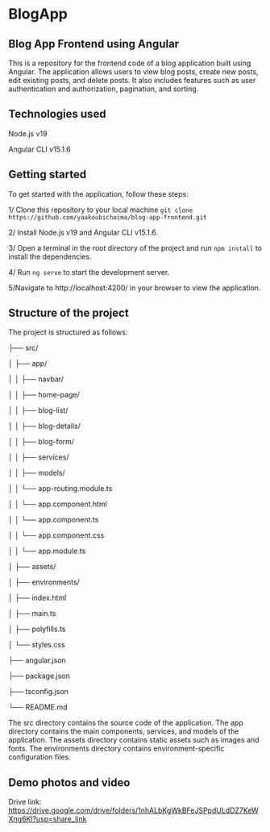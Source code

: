 # BlogApp

## Blog App Frontend using Angular
This is a repository for the frontend code of a blog application built using Angular. The application allows users to view blog posts, create new posts, edit existing posts, and delete posts. It also includes features such as user authentication and authorization, pagination, and sorting.

## Technologies used
Node.js v19

Angular CLI v15.1.6

## Getting started
To get started with the application, follow these steps:

1/ Clone this repository to your local machine `git clone https://github.com/yaakoubichaima/blog-app-frontend.git`

2/ Install Node.js v19 and Angular CLI v15.1.6.

3/ Open a terminal in the root directory of the project and run `npm install` to install the dependencies.

4/ Run `ng serve` to start the development server.

5/Navigate to http://localhost:4200/ in your browser to view the application.


## Structure of the project
The project is structured as follows:


├── src/

│   ├── app/

│   │   ├── navbar/

│   │   ├── home-page/

│   │   ├── blog-list/

│   │   ├── blog-details/

│   │   ├── blog-form/

│   │   ├── services/

│   │   ├── models/

│   │   └── app-routing.module.ts

│   │   └── app.component.html

│   │   └── app.component.ts

│   │   └── app.component.css

│   │   └── app.module.ts

│   ├── assets/

│   ├── environments/

│   ├── index.html

│   ├── main.ts

│   ├── polyfills.ts

│   └── styles.css

├── angular.json

├── package.json

├── tsconfig.json

└── README.md


The src directory contains the source code of the application. The app directory contains the main components, services, and models of the application. The assets directory contains static assets such as images and fonts. The environments directory contains environment-specific configuration files.


## Demo photos and video

Drive link: https://drive.google.com/drive/folders/1nhALbKgWkBFeJSPpdULdDZ7KeWXng6Kl?usp=share_link





